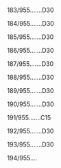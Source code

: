 183/955.......D30 


184/955.......D30 


185/955.......D30 


186/955.......D30 


187/955.......D30 


188/955.......D30 


189/955.......D30 


190/955.......D30 


191/955.......C15 


192/955.......D30 


193/955.......D30 


194/955.... 


